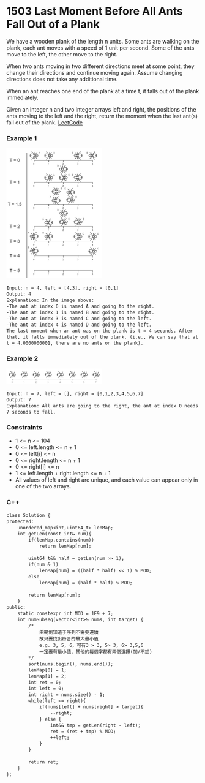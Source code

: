 # 1503 Last Moment Before All Ants Fall Out of a Plank

We have a wooden plank of the length n units. Some ants are walking on the plank, each ant moves with a speed of 1 unit per second. Some of the ants move to the left, the other move to the right.

When two ants moving in two different directions meet at some point, they change their directions and continue moving again. Assume changing directions does not take any additional time.

When an ant reaches one end of the plank at a time t, it falls out of the plank immediately.

Given an integer n and two integer arrays left and right, the positions of the ants moving to the left and the right, return the moment when the last ant(s) fall out of the plank.
[LeetCode](https://leetcode.cn/problems/last-moment-before-all-ants-fall-out-of-a-plank/)

### Example 1

<img src="img/1503_0.jpg" width = "250"/>

```
Input: n = 4, left = [4,3], right = [0,1]
Output: 4
Explanation: In the image above:
-The ant at index 0 is named A and going to the right.
-The ant at index 1 is named B and going to the right.
-The ant at index 3 is named C and going to the left.
-The ant at index 4 is named D and going to the left.
The last moment when an ant was on the plank is t = 4 seconds. After that, it falls immediately out of the plank. (i.e., We can say that at t = 4.0000000001, there are no ants on the plank).
```

### Example 2

<img src="img/1503_1.jpg" width = "250"/>

```
Input: n = 7, left = [], right = [0,1,2,3,4,5,6,7]
Output: 7
Explanation: All ants are going to the right, the ant at index 0 needs 7 seconds to fall.

```
 

### Constraints

* 1 <= n <= 104
* 0 <= left.length <= n + 1
* 0 <= left[i] <= n
* 0 <= right.length <= n + 1
* 0 <= right[i] <= n
* 1 <= left.length + right.length <= n + 1
* All values of left and right are unique, and each value can appear only in one of the two arrays.

### C++ 

```
class Solution {
protected:
    unordered_map<int,uint64_t> lenMap;
    int getLen(const int& num){
        if(lenMap.contains(num))
            return lenMap[num];
        
        uint64_t&& half = getLen(num >> 1);
        if(num & 1)
            lenMap[num] = ((half * half) << 1) % MOD;
        else
            lenMap[num] = (half * half) % MOD;
    
        return lenMap[num];
    }
public:
    static constexpr int MOD = 1E9 + 7;
    int numSubseq(vector<int>& nums, int target) {
        /*
            由範例知道子序列不需要連續
            故只要找出符合的最大最小值
            e.g. 3, 5, 6，可有3 > 3, 5> 3, 6> 3,5,6
            一定要有最小值，其他的每個字都有兩個選擇(加/不加)
        */
        sort(nums.begin(), nums.end());
        lenMap[0] = 1;
        lenMap[1] = 2;
        int ret = 0;
        int left = 0;
        int right = nums.size() - 1;
        while(left <= right){
            if(nums[left] + nums[right] > target){
                --right;
            } else {
                int&& tmp = getLen(right - left);
                ret = (ret + tmp) % MOD;
                ++left;
            }
        }

        return ret;
    }
};
```